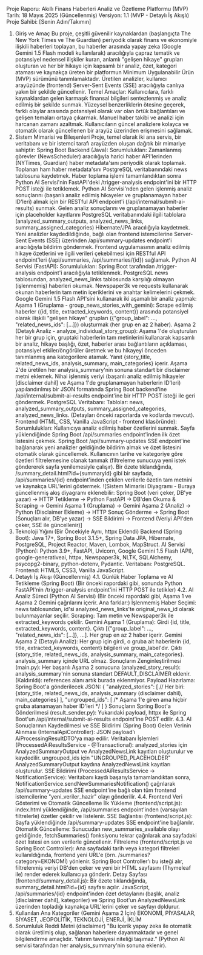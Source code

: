 Proje Raporu: Akıllı Finans Haberleri Analiz ve Özetleme Platformu (MVP)
Tarih: 18 Mayıs 2025 (Güncellenmiş)
Versiyon: 1.1 (MVP - Detaylı İş Akışlı)
Proje Sahibi: [Senin Adın/Takımın]
1. Giriş ve Amaç
Bu proje, çeşitli güvenilir kaynaklardan (başlangıçta The New York Times ve The Guardian) periyodik olarak finans ve ekonomiyle ilişkili haberleri toplayan, bu haberler arasında yapay zeka (Google Gemini 1.5 Flash modeli kullanılarak) aracılığıyla çapraz tematik ve potansiyel nedensel ilişkiler kuran, anlamlı "gelişen hikaye" grupları oluşturan ve her bir hikaye için kapsamlı bir analiz, özet, kategori ataması ve kaynakça üreten bir platformun Minimum Uygulanabilir Ürün (MVP) sürümünü tanımlamaktadır. Üretilen analizler, kullanıcı arayüzünde (frontend) Server-Sent Events (SSE) aracılığıyla canlıya yakın bir şekilde güncellenir.
Temel Amaçlar:
Kullanıcılara, farklı kaynaklardan gelen karmaşık finansal bilgileri sentezlenmiş ve analiz edilmiş bir şekilde sunmak.
Yüzeysel benzerliklerin ötesine geçerek, farklı olaylar arasında potansiyel olarak var olan örtük bağlantıları ve gelişen temaları ortaya çıkarmak.
Manuel haber takibi ve analizi için harcanan zamanı azaltmak.
Kullanıcıların güncel analizlere kolayca ve otomatik olarak güncellenen bir arayüz üzerinden erişmesini sağlamak.
2. Sistem Mimarisi ve Bileşenleri
Proje, temel olarak iki ana servis, bir veritabanı ve bir istemci tarafı arayüzden oluşan dağıtık bir mimariye sahiptir:
Spring Boot Backend (Java):
Sorumlulukları:
Zamanlanmış görevler (NewsScheduler) aracılığıyla harici haber API'lerinden (NYTimes, Guardian) haber metadata'sını periyodik olarak toplamak.
Toplanan ham haber metadata'sını PostgreSQL veritabanındaki news tablosuna kaydetmek.
Haber toplama işlemi tamamlandıktan sonra Python AI Servisi'nin FastAPI'deki /trigger-analysis endpoint'ini bir HTTP POST isteği ile tetiklemek.
Python AI Servisi'nden gelen işlenmiş analiz sonuçlarını (başarılı analiz edilmiş hikayeler ve gruplanamayan haber ID'leri) almak için bir RESTful API endpoint'i (/api/internal/submit-ai-results) sunmak.
Gelen analiz sonuçlarını ve gruplanamayan haberler için placeholder kayıtlarını PostgreSQL veritabanındaki ilgili tablolara (analyzed_summary_outputs, analyzed_news_links, summary_assigned_categories) Hibernate/JPA aracılığıyla kaydetmek.
Yeni analizler kaydedildiğinde, bağlı olan frontend istemcilerine Server-Sent Events (SSE) üzerinden /api/summary-updates endpoint'i aracılığıyla bildirim göndermek.
Frontend uygulamasının analiz edilmiş hikaye özetlerini ve ilgili verileri çekebilmesi için RESTful API endpoint'leri (/api/summaries, /api/summaries/{id}) sağlamak.
Python AI Servisi (FastAPI):
Sorumlulukları:
Spring Boot tarafından /trigger-analysis endpoint'i aracılığıyla tetiklenmek.
PostgreSQL news tablosundan, analyzed_news_links tablosunda karşılığı olmayan (işlenmemiş) haberleri okumak.
Newspaper3k ve requests kullanarak okunan haberlerin tam metin içeriklerini ve anahtar kelimelerini çekmek.
Google Gemini 1.5 Flash API'sini kullanarak iki aşamalı bir analiz yapmak:
Aşama 1 (Gruplama - group_news_stories_with_gemini): Scrape edilmiş haberler ({id, title, extracted_keywords, content}) arasında potansiyel olarak ilişkili "gelişen hikaye" grupları ({"group_label": ..., "related_news_ids": [...]}) oluşturmak (her grup en az 2 haber).
Aşama 2 (Detaylı Analiz - analyze_individual_story_group): Aşama 1'de oluşturulan her bir grup için, gruptaki haberlerin tam metinlerini kullanarak kapsamlı bir analiz, hikaye başlığı, özet, haberler arası bağlantıların açıklaması, potansiyel etkiler/öngörüler üretmek ve bu hikayeyi önceden tanımlanmış ana kategorilere atamak. Yanıt {story_title, related_news_ids, analysis_summary, main_categories} içerir.
Aşama 2'de üretilen her analysis_summary'nin sonuna standart bir disclaimer metni eklemek.
Nihai işlenmiş veriyi (başarılı analiz edilmiş hikayeler [disclaimer dahil] ve Aşama 1'de gruplanamayan haberlerin ID'leri) yapılandırılmış bir JSON formatında Spring Boot backend'ine /api/internal/submit-ai-results endpoint'ine bir HTTP POST isteği ile geri göndermek.
PostgreSQL Veritabanı:
Tablolar: news, analyzed_summary_outputs, summary_assigned_categories, analyzed_news_links. (Detayları önceki raporlarda ve kodlarda mevcut).
Frontend (HTML, CSS, Vanilla JavaScript - frontend klasöründe):
Sorumlulukları:
Kullanıcıya analiz edilmiş haber özetlerini sunmak.
Sayfa yüklendiğinde Spring Boot /api/summaries endpoint'inden ilk özet listesini çekmek.
Spring Boot /api/summary-updates SSE endpoint'ine bağlanarak yeni analizler geldiğinde bildirim almak ve özet listesini otomatik olarak güncellemek.
Kullanıcının tarihe ve kategoriye göre özetleri filtrelemesine olanak tanımak (filtreleme sunucuya yeni istek göndererek sayfa yenilemesiyle çalışır).
Bir özete tıklandığında, /summary_detail.html?id={summaryId} gibi bir sayfada, /api/summaries/{id} endpoint'inden çekilen verilerle özetin tam metnini ve kaynakça URL'lerini göstermek.
![Sistem Mimarisi Diyagramı - Buraya güncellenmiş akış diyagramı eklenebilir: Spring Boot (veri çeker, DB'ye yazar) -> HTTP Tetikleme -> Python FastAPI -> DB'den Okuma & Scraping -> Gemini Aşama 1 (Gruplama) -> Gemini Aşama 2 (Analiz) -> Python (Disclaimer Ekleme) -> HTTP Sonuç Gönderme -> Spring Boot (Sonuçları alır, DB'ye yazar) -> SSE Bildirimi -> Frontend (Veriyi API'den çeker, SSE ile güncellenir)]
3. Teknoloji Yığını (Bir Öncekiyle Aynı, httpx Eklendi)
Backend (Spring Boot): Java 17+, Spring Boot 3.1.5+, Spring Data JPA, Hibernate, PostgreSQL, Project Reactor, Maven, Lombok, MapStruct.
AI Servisi (Python): Python 3.9+, FastAPI, Uvicorn, Google Gemini 1.5 Flash (API), google-generativeai, httpx, Newspaper3k, NLTK, SQLAlchemy, psycopg2-binary, python-dotenv, Pydantic.
Veritabanı: PostgreSQL.
Frontend: HTML5, CSS3, Vanilla JavaScript.
4. Detaylı İş Akışı (Güncellenmiş)
4.1. Günlük Haber Toplama ve AI Tetikleme (Spring Boot)
(Bir önceki rapordaki gibi, sonunda Python FastAPI'nin /trigger-analysis endpoint'ini HTTP POST ile tetikler)
4.2. AI Analiz Süreci (Python AI Servisi)
(Bir önceki rapordaki gibi, Aşama 1 ve Aşama 2 Gemini çağrılarını içerir. Ana farklar:)
İşlenmemiş Haber Seçimi: news tablosundan, id'si analyzed_news_links'te original_news_id olarak bulunmayanlar seçilir.
Scraping: Tam metin ve Newspaper3k ile extracted_keywords çekilir.
Gemini Aşama 1 (Gruplama): Girdi {id, title, extracted_keywords, content}. Çıktı [{"group_label": ..., "related_news_ids": [...]}, ...]. Her grup en az 2 haber içerir.
Gemini Aşama 2 (Detaylı Analiz): Her grup için girdi, o gruba ait haberlerin {id, title, extracted_keywords, content} bilgileri ve group_label'dır. Çıktı {story_title, related_news_ids, analysis_summary, main_categories}. analysis_summary içinde URL olmaz.
Sonuçların Zenginleştirilmesi (main.py): Her başarılı Aşama 2 sonucuna (analyzed_story_result):
analysis_summary'nin sonuna standart DEFAULT_DISCLAIMER eklenir.
(Kaldırıldı): references alanı artık burada eklenmiyor.
Payload Hazırlama: Spring Boot'a gönderilecek JSON:
{
    "analyzed_stories": [ 
        // Her biri: {story_title, related_news_ids, analysis_summary (disclaimer dahil), main_categories}
    ],
    "ungrouped_ids": [ /* Aşama 1'e giren ama hiçbir gruba atanamayan haber ID'leri */ ] 
}
Sonuçların Spring Boot'a Gönderilmesi (result_sender.py): Yukarıdaki payload, httpx ile Spring Boot'un /api/internal/submit-ai-results endpoint'ine POST edilir.
4.3. AI Sonuçlarının Kaydedilmesi ve SSE Bildirimi (Spring Boot)
Gelen Verinin Alınması (InternalApiController): JSON payload'ı AiProcessingResultDTO'ya map edilir.
Veritabanı İşlemleri (ProcessedAiResultsService - @Transactional):
analyzed_stories için AnalyzedSummaryOutput ve AnalyzedNewsLink kayıtları oluşturulur ve kaydedilir.
ungrouped_ids için "UNGROUPED_PLACEHOLDER" AnalyzedSummaryOutput kaydına AnalyzedNewsLink kayıtları oluşturulur.
SSE Bildirimi (ProcessedAiResultsService -> NotificationService): Veritabanı kaydı başarıyla tamamlandıktan sonra, NotificationService.sendNewSummariesNotification() çağrılarak /api/summary-updates SSE endpoint'ine bağlı olan tüm frontend istemcilerine "yeni_veriler_hazir" olayı gönderilir.
4.4. Frontend Veri Gösterimi ve Otomatik Güncelleme
İlk Yükleme (frontend/script.js): index.html yüklendiğinde, /api/summaries endpoint'inden (varsayılan filtrelerle) özetler çekilir ve listelenir.
SSE Bağlantısı (frontend/script.js): Sayfa yüklendiğinde /api/summary-updates SSE endpoint'ine bağlanılır.
Otomatik Güncelleme: Sunucudan new_summaries_available olayı geldiğinde, fetchSummaries() fonksiyonu tekrar çağrılarak ana sayfadaki özet listesi en son verilerle güncellenir.
Filtreleme (frontend/script.js ve Spring Boot Controller): Ana sayfadaki tarih veya kategori filtreleri kullanıldığında, frontend yeni URL'e (örn. /summaries?category=EKONOMİ) yönlenir. Spring Boot Controller'ı bu isteği alır, filtrelenmiş veriyi DB'den çeker ve yeni bir HTML sayfasını (Thymeleaf ile) render ederek kullanıcıya gönderir.
Detay Sayfası (frontend/summary_detail.js): Bir özete tıklandığında, summary_detail.html?id={id} sayfası açılır. JavaScript, /api/summaries/{id} endpoint'inden özet detaylarını (başlık, analiz [disclaimer dahil], kategoriler) ve Spring Boot'un AnalyzedNewsLink üzerinden topladığı kaynakça URL'lerini çeker ve sayfayı doldurur.
5. Kullanılan Ana Kategoriler (Gemini Aşama 2 İçin)
EKONOMİ, PİYASALAR, SİYASET, JEOPOLİTİK, TEKNOLOJİ, ENERJİ, İKLİM
6. Sorumluluk Reddi Metni (disclaimer)
"Bu içerik yapay zeka ile otomatik olarak üretilmiş olup, sağlanan haberlere dayanmaktadır ve genel bilgilendirme amaçlıdır. Yatırım tavsiyesi niteliği taşımaz." (Python AI servisi tarafından her analysis_summary'nin sonuna eklenir).